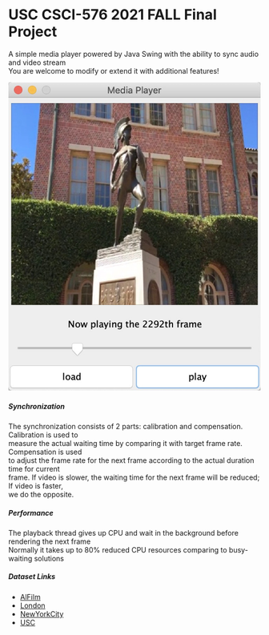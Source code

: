 # USC CSCI-576 2021 FALL Final Project
A simple media player powered by Java Swing with the ability to sync audio and video stream <br />
You are welcome to modify or extend it with additional features! <br />

![Screenshot of Player](Screenshot.jpg) <br />

##### Synchronization
The synchronization consists of 2 parts: calibration and compensation. Calibration is used to <br />
measure the actual waiting time by comparing it with target frame rate. Compensation is used <br />
to adjust the frame rate for the next frame according to the actual duration time for current <br />
frame. If video is slower, the waiting time for the next frame will be reduced; If video is faster, <br />
we do the opposite. <br />

##### Performance
The playback thread gives up CPU and wait in the background before rendering the next frame <br />
Normally it takes up to 80% reduced CPU resources comparing to busy-waiting solutions <br />

##### Dataset Links
* [AlFilm](https://drive.google.com/file/d/1X7xJV0em3uiRn05Y-B5pRDPVkAx1BsgN/view?usp=sharing)
* [London](https://drive.google.com/file/d/1asHib_JR-xik9FylzS-uzvGARFbTJl7c/view?usp=sharing)
* [NewYorkCity](https://drive.google.com/file/d/1B8WbMcsKiyJFV5erhpVQDUVuAIRqp1Uk/view?usp=sharing)
* [USC](https://drive.google.com/file/d/1XjmxxeHgBIZb_uMnKP2U9k_E8ejTk9Do/view?usp=sharing)

